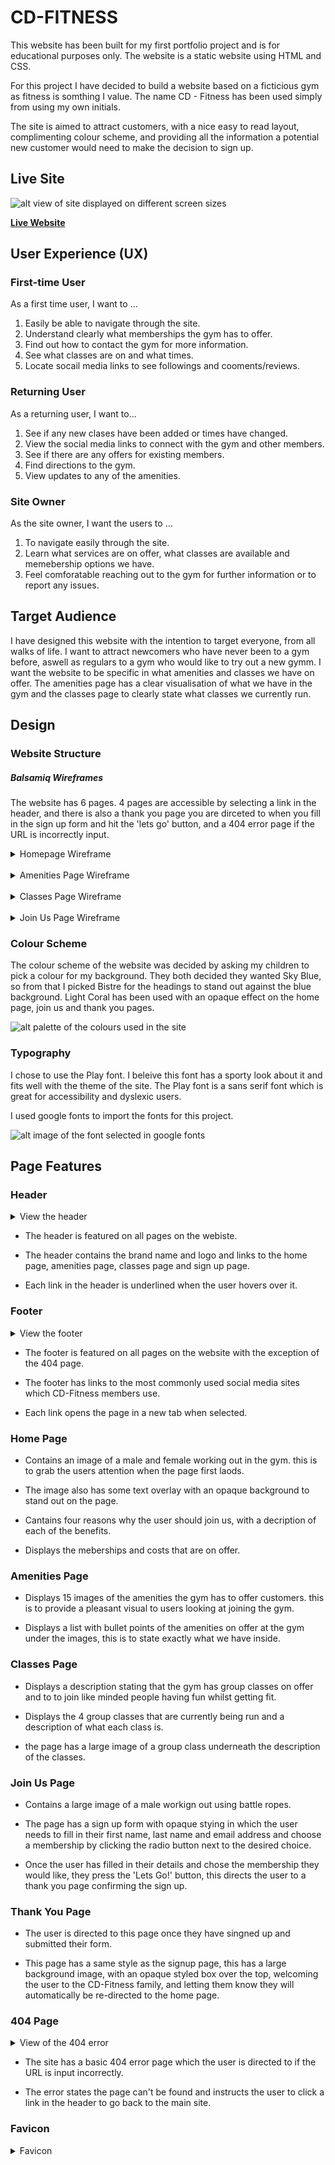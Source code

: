 # **CD-FITNESS**

This website has been built for my first portfolio project and is for educational purposes only. The website is a static website using HTML and CSS. 

For this project I have decided to build a website based on a ficticious gym as fitness is somthing I value. The name CD - Fitness has been used simply from using my own initials.

The site is aimed to attract customers, with a nice easy to read layout, complimenting colour scheme, and providing all the information a potential new customer would need to make the decision to sign up.

## **Live Site**

![alt view of site displayed on different screen sizes](/documentation/responsive.PNG)

**[Live Website](https://chrisdiggle1.github.io/CD-Fitness/)**

## **User Experience (UX)**

### **First-time User**

As a first time user, I want to ...

1. Easily be able to navigate through the site.
2. Understand clearly what memberships the gym has to offer.
3. Find out how to contact the gym for more information.
4. See what classes are on and what times.
5. Locate socail media links to see followings and cooments/reviews.

### **Returning User**

As a returning user, I want to...

1. See if any new clases have been added or times have changed.
2. View the social media links to connect with the gym and other members.
3. See if there are any offers for existing members.
4. Find directions to the gym.
5. View updates to any of the amenities.

### **Site Owner**

As the site owner, I want the users to ...

1. To navigate easily through the site.
2. Learn what services are on offer, what classes are available and memebership options we have.
3. Feel comforatable reaching out to the gym for further information or to report any issues.


## **Target Audience** 

I have designed this website with the intention to target everyone, from all walks of life. I 
want to attract newcomers who have never been to a gym before, aswell as regulars to a gym who
would like to try out a new gymm. I want the website to be specific in what amenities and classes
we have on offer. The amenities page has a clear visualisation of what we have in the gym and the 
classes page to clearly state what classes we currently run.  


## **Design**

### **Website Structure**

##### Balsamiq Wireframes

The website has 6 pages. 4 pages are accessible by selecting a link in the header,
and there is also a thank you page you are dirceted to when you fill in the sign up form and hit the 'lets go' button, and a 404 error page if the URL is incorrectly input. 


<details>
<summary>Homepage Wireframe</summary>
<img src="documentation/homepage.PNG">
</details>

<br>

<details>
<summary>Amenities Page Wireframe</summary>
<img src="documentation/amenities.PNG">
</details>

<br>

<details>
<summary>Classes Page Wireframe</summary>
<img src="documentation/classes.PNG">
</details>

<br>

<details>
<summary>Join Us Page Wireframe</summary>
<img src="documentation/join.PNG">
</details>

### **Colour Scheme**

The colour scheme of the website was decided by asking my children to pick a colour for my background. They both decided they wanted Sky Blue, so from that I picked Bistre for the headings to stand out against the blue background. Light Coral has been used with an opaque effect on the home page, join us and thank you pages.

![alt palette of the colours used in the site](documentation/color-scheme.PNG)

### **Typography**

I chose to use the Play font. I beleive this font has a sporty look about it and fits well with the theme of the site.
The Play font is a sans serif font which is great for accessibility and dyslexic users.

I used google fonts to import the fonts for this project.

![alt image of the font selected in google fonts](documentation/play-font.PNG)

## **Page Features**

### **Header**

<details>
<summary>View the header</summary>
<img src="documentation/header.PNG">
</details>

* The header is featured on all pages on the webiste.

* The header contains the brand name and logo and links to the home page, amenities page, classes page and sign up page. 

* Each link in the header is underlined when the user hovers over it. 

### **Footer**

<details>
<summary>View the footer</summary>
<img src="documentation/footer.PNG">
</details>

* The footer is featured on all pages on the website with the exception of the 404 page.

* The footer has links to the most commonly used social media sites which CD-Fitness members use.

* Each link opens the page in a new tab when selected.

### **Home Page**

* Contains an image of a male and female working out in the gym. this is to grab the users attention when the page first laods.

* The image also has some text overlay with an opaque background to stand out on the page.

* Cantains four reasons why the user should join us, with a decription of each of the benefits. 

* Displays the meberships and costs that are on offer.

### **Amenities Page**

* Displays 15 images of the amenities the gym has to offer customers. this is  to provide a pleasant visual to users looking at joining the gym.

* Displays a list with bullet points of the amenities on offer at the gym under the images, this is to state exactly what we have inside.

### **Classes Page**

* Displays a description stating that the gym has group classes on offer and to to join like minded people having fun whilst getting fit.

* Displays the 4 group classes that are currently being run and a description of what each class is.

* the page has a large image of a group class underneath the description of the classes.

### **Join Us Page**

* Contains a large image of a male workign out using battle ropes.

* The page has a sign up form with opaque stying in which the user needs to fill in their first name, last name and email address and choose a membership by clicking the radio button next to the desired choice.

* Once the user has filled in their details and chose the membership they would like, they press the 'Lets Go!' button, this directs the user to a thank you page confirming the sign up.

### **Thank You Page**

* The user is directed to this page once they have singned up and submitted their form.

* This page has a same style as the signup page, this has a large background image, with an opaque styled box over the top, welcoming the user to the CD-Fitness family, and letting them know they will automatically be re-directed to the home page.

### **404 Page**

<details>
<summary>View of the 404 error</summary>
<img src="documentation/error.PNG">
</details>

* The site has a basic 404 error page which the user is directed to if the URL is input incorrectly.

* The error states the page can't be found and instructs the user to click a link in the header to go back to the main site.

### **Favicon**

<details>
<summary>Favicon</summary>
<img src="documentation/favicon.PNG">

* All pages on the site have a Favicon. The Favicon contains the letters CDF and uses the colour theme from the main site, with a Sky Blue background and the letters in Bistre.

## Technologies Used

### Languages

* HTML 
* CSS

### Frameworks and tools

* Git - Used for version control.
* GitHub - Used to save and store the files for the site.
* Balsamiq Wireframe - Used to design the layout of the site.
* CodeAnywhere - The cloud IDE used to write all my code.
* Google Fonts - Used to import the fonts used on the site.
* Font Awesome - The icons on the site are used from here.
* W3Schools - Used to help when stuck with an issue
* W3C validator - Used to check and validate html code.
* Jigsaw validator - Used to check and validate css code
* [Am I responsive](http://ami.responsivedesign.is/) - To show website image on different devices.
* Favicon.io - Used to create the Favicon for the site.
* Google Dev Tools - To troubleshoot and test features, solve issues with responsiveness and styling.


## Testing and Validation


## Bugs & Fixes


## Deployment


## Credits







